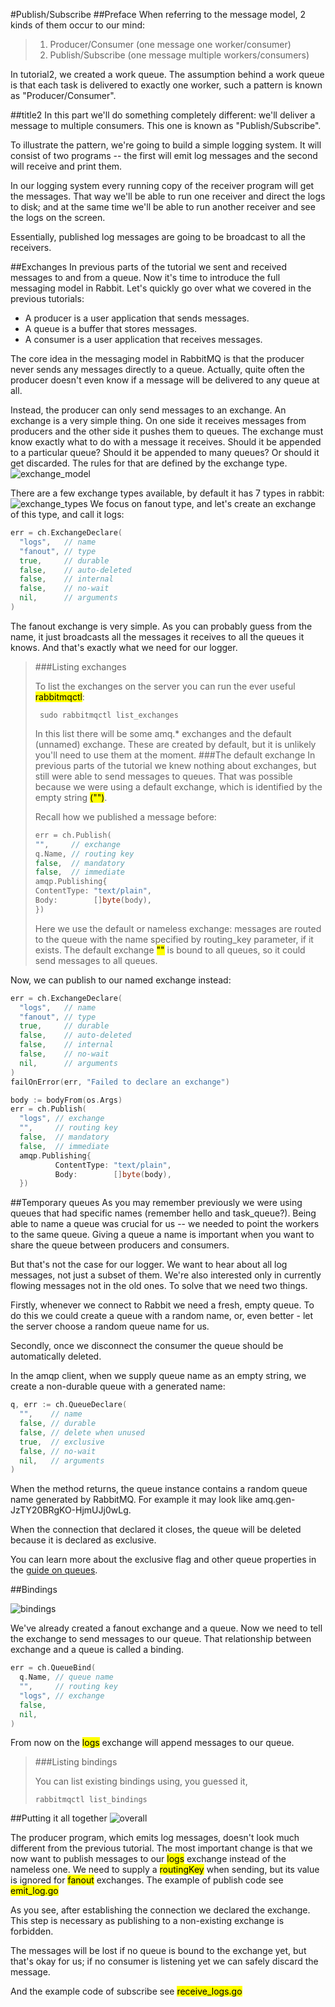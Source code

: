 #Publish/Subscribe
##Preface
When referring to the message model, 2 kinds of them occur to our mind:
>1. Producer/Consumer (one message one worker/consumer)
>2. Publish/Subscribe (one message multiple workers/consumers)

In tutorial2, we created a work queue. The assumption behind a work queue is that each task is delivered to exactly one
worker, such a pattern is known as "Producer/Consumer".

##title2
In this part we'll do something completely different: we'll deliver a message to multiple consumers. This one is
known as "Publish/Subscribe".

To illustrate the pattern, we're going to build a simple logging system. It will consist of two programs -- the first
will emit log messages and the second will receive and print them.

In our logging system every running copy of the receiver program will get the messages. That way we'll be able to run
one receiver and direct the logs to disk; and at the same time we'll be able to run another receiver and see the logs
on the screen.

Essentially, published log messages are going to be broadcast to all the receivers.

##Exchanges
In previous parts of the tutorial we sent and received messages to and from a queue. Now it's time to introduce the
full messaging model in Rabbit.
Let's quickly go over what we covered in the previous tutorials:
* A producer is a user application that sends messages.
* A queue is a buffer that stores messages.
* A consumer is a user application that receives messages.

The core idea in the messaging model in RabbitMQ is that the producer never sends any messages directly to a queue.
Actually, quite often the producer doesn't even know if a message will be delivered to any queue at all.

Instead, the producer can only send messages to an exchange. An exchange is a very simple thing. On one side it
receives messages from producers and the other side it pushes them to queues. The exchange must know exactly what
to do with a message it receives. Should it be appended to a particular queue? Should it be appended to many queues?
Or should it get discarded. The rules for that are defined by the exchange type.
![exchange_model](images/exchanges.png)

There are a few exchange types available, by default it has 7 types in rabbit:
![exchange_types](images/exchange_type.png)
We focus on fanout type, and let's create an exchange of this type, and call it logs:
```go
err = ch.ExchangeDeclare(
  "logs",   // name
  "fanout", // type
  true,     // durable
  false,    // auto-deleted
  false,    // internal
  false,    // no-wait
  nil,      // arguments
)
```
The fanout exchange is very simple. As you can probably guess from the name, it just broadcasts all the messages it
receives to all the queues it knows. And that's exactly what we need for our logger.
> ###Listing exchanges
>
> To list the exchanges on the server you can run the ever useful <mark>rabbitmqctl</mark>:
> ```shell
>  sudo rabbitmqctl list_exchanges
> ```
> In this list there will be some amq.* exchanges and the default (unnamed) exchange. These are created by default,
> but it is unlikely you'll need to use them at the moment.
> ###The default exchange
> In previous parts of the tutorial we knew nothing about exchanges, but still were able to send messages to queues.
> That was possible because we were using a default exchange, which is identified by the empty string <mark>("")</mark>.
>
> Recall how we published a message before:
> ```go
> err = ch.Publish(
>"",     // exchange
>q.Name, // routing key
>false,  // mandatory
>false,  // immediate
>amqp.Publishing{
>ContentType: "text/plain",
>Body:        []byte(body),
>})
>```
> Here we use the default or nameless exchange: messages are routed to the queue with the name specified by routing_key
> parameter, if it exists. The default exchange <mark>""</mark> is bound to all queues, so it could send messages to all
> queues.

Now, we can publish to our named exchange instead:
```go
err = ch.ExchangeDeclare(
  "logs",   // name
  "fanout", // type
  true,     // durable
  false,    // auto-deleted
  false,    // internal
  false,    // no-wait
  nil,      // arguments
)
failOnError(err, "Failed to declare an exchange")

body := bodyFrom(os.Args)
err = ch.Publish(
  "logs", // exchange
  "",     // routing key
  false,  // mandatory
  false,  // immediate
  amqp.Publishing{
          ContentType: "text/plain",
          Body:        []byte(body),
  })
```
##Temporary queues
As you may remember previously we were using queues that had specific names (remember hello and task_queue?). Being able to name a queue was crucial for us -- we needed to point the workers to the same queue. Giving a queue a name is important when you want to share the queue between producers and consumers.

But that's not the case for our logger. We want to hear about all log messages, not just a subset of them. We're also interested only in currently flowing messages not in the old ones. To solve that we need two things.

Firstly, whenever we connect to Rabbit we need a fresh, empty queue. To do this we could create a queue with a random name, or, even better - let the server choose a random queue name for us.

Secondly, once we disconnect the consumer the queue should be automatically deleted.

In the amqp client, when we supply queue name as an empty string, we create a non-durable queue with a generated name:
```go
q, err := ch.QueueDeclare(
  "",    // name
  false, // durable
  false, // delete when unused
  true,  // exclusive
  false, // no-wait
  nil,   // arguments
)
```
When the method returns, the queue instance contains a random queue name generated by RabbitMQ. For example it may look like amq.gen-JzTY20BRgKO-HjmUJj0wLg.

When the connection that declared it closes, the queue will be deleted because it is declared as exclusive.

You can learn more about the exclusive flag and other queue properties in the [guide on queues](https://www.rabbitmq.com/queues.html).

##Bindings

![bindings](images/bindings.png)

We've already created a fanout exchange and a queue. Now we need to tell the exchange to send messages to our queue.
That relationship between exchange and a queue is called a binding.
```go
err = ch.QueueBind(
  q.Name, // queue name
  "",     // routing key
  "logs", // exchange
  false,
  nil,
)
```
From now on the <mark>logs</mark> exchange will append messages to our queue.
>###Listing bindings
>
>You can list existing bindings using, you guessed it,
>
> ```shell
> rabbitmqctl list_bindings
> ```
##Putting it all together
![overall](images/python-three-overall.png)

The producer program, which emits log messages, doesn't look much different from the previous tutorial. The most
important change is that we now want to publish messages to our <mark>logs</mark> exchange instead of the nameless one. We need to
supply a <mark>routingKey</mark> when sending, but its value is ignored for <mark>fanout</mark> exchanges.
The example of publish code see <mark>emit_log.go</mark>

As you see, after establishing the connection we declared the exchange. This step is necessary as publishing to a non-existing exchange is forbidden.

The messages will be lost if no queue is bound to the exchange yet, but that's okay for us; if no consumer is listening
yet we can safely discard the message.

And the example code of subscribe see <mark>receive_logs.go</mark>
